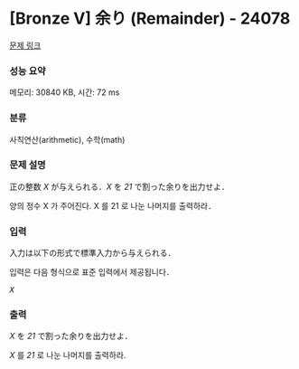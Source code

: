 # [Bronze V] 余り (Remainder) - 24078 

[문제 링크](https://www.acmicpc.net/problem/24078) 

### 성능 요약

메모리: 30840 KB, 시간: 72 ms

### 분류

사칙연산(arithmetic), 수학(math)

### 문제 설명

<p>正の整数 <var>X</var> が与えられる．<var>X</var> を <var>21</var> で割った余りを出力せよ．</p>
<p>양의 정수  X  가 주어진다. X  를  21  로 나눈 나머지를 출력하라．</p>

### 입력 

 <p>入力は以下の形式で標準入力から与えられる．</p>
 <p>입력은 다음 형식으로 표준 입력에서 제공됩니다．</p>

<pre><var>X</var></pre>

### 출력 

 <p><var>X</var> を <var>21</var> で割った余りを出力せよ．</p>
 <p><var>X</var> 를 <var>21</var> 로 나눈 나머지를 출력하라.</p>

